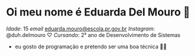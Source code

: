 # Oi meu nome é Eduarda Del Mouro  🤍
*Idade*: 15
*email* eduarda.mouro@escola.pr.gov.br
*Instagram*: @duh.delmouro ♡
*Cursando*: 2° ano de Desenvolvimento de Sistemas 
- eu gosto de programação e pretendo ser uma boa técnica 👩‍💻
